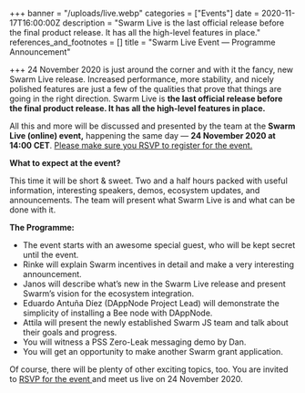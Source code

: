 +++
banner = "/uploads/live.webp"
categories = ["Events"]
date = 2020-11-17T16:00:00Z
description = "Swarm Live is the last official release before the final product release. It has all the high-level features in place."
references_and_footnotes = []
title = "Swarm Live Event — Programme Announcement"

+++
24 November 2020 is just around the corner and with it the fancy, new Swarm Live release. Increased performance, more stability, and nicely polished features are just a few of the qualities that prove that things are going in the right direction. Swarm Live is **the last official release before the final product release. It has all the high-level features in place.**

All this and more will be discussed and presented by the team at the **Swarm Live (online) event,** happening the same day — **24 November 2020 at 14:00 CET**. [Please make sure you RSVP to register for the event.](https://swarm-gateways.net/bzz:/live.swarm.eth/)

**What to expect at the event?**

This time it will be short & sweet. Two and a half hours packed with useful information, interesting speakers, demos, ecosystem updates, and announcements. The team will present what Swarm Live is and what can be done with it.

**The Programme:**

* The event starts with an awesome special guest, who will be kept secret until the event.
* Rinke will explain Swarm incentives in detail and make a very interesting announcement.
* Janos will describe what’s new in the Swarm Live release and present Swarm’s vision for the ecosystem integration.
* Eduardo Antuña Díez (DAppNode Project Lead) will demonstrate the simplicity of installing a Bee node with DAppNode.
* Attila will present the newly established Swarm JS team and talk about their goals and progress.
* You will witness a PSS Zero-Leak messaging demo by Dan.
* You will get an opportunity to make another Swarm grant application.

Of course, there will be plenty of other exciting topics, too. You are invited to [RSVP for the event ](https://swarm-gateways.net/bzz:/live.swarm.eth/)and meet us live on 24 November 2020.